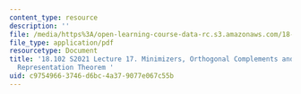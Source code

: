 ```yaml
---
content_type: resource
description: ''
file: /media/https%3A/open-learning-course-data-rc.s3.amazonaws.com/18-102-introduction-to-functional-analysis-spring-2021/c97549663746d6bc4a379077e067c55b_MIT18_102s21_lec17.pdf
file_type: application/pdf
resourcetype: Document
title: '18.102 S2021 Lecture 17. Minimizers, Orthogonal Complements and the Riesz
  Representation Theorem '
uid: c9754966-3746-d6bc-4a37-9077e067c55b
---
```

